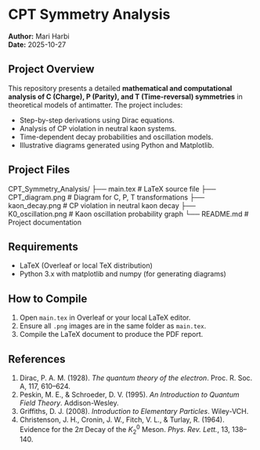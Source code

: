 
# CPT Symmetry Analysis

**Author:** Mari Harbi  
**Date:** 2025-10-27  

## Project Overview
This repository presents a detailed **mathematical and computational analysis of C (Charge), P (Parity), and T (Time-reversal) symmetries** in theoretical models of antimatter. The project includes:

- Step-by-step derivations using Dirac equations.
- Analysis of CP violation in neutral kaon systems.
- Time-dependent decay probabilities and oscillation models.
- Illustrative diagrams generated using Python and Matplotlib.

## Project Files

CPT_Symmetry_Analysis/
├── main.tex                # LaTeX source file
├── CPT_diagram.png         # Diagram for C, P, T transformations
├── kaon_decay.png          # CP violation in neutral kaon decay
├── K0_oscillation.png      # Kaon oscillation probability graph
└── README.md               # Project documentation

## Requirements
- LaTeX (Overleaf or local TeX distribution)
- Python 3.x with matplotlib and numpy (for generating diagrams)

## How to Compile
1. Open `main.tex` in Overleaf or your local LaTeX editor.
2. Ensure all `.png` images are in the same folder as `main.tex`.
3. Compile the LaTeX document to produce the PDF report.

## References
1. Dirac, P. A. M. (1928). *The quantum theory of the electron*. Proc. R. Soc. A, 117, 610–624.
2. Peskin, M. E., & Schroeder, D. V. (1995). *An Introduction to Quantum Field Theory*. Addison-Wesley.
3. Griffiths, D. J. (2008). *Introduction to Elementary Particles*. Wiley-VCH.
4. Christenson, J. H., Cronin, J. W., Fitch, V. L., & Turlay, R. (1964). Evidence for the $2\pi$ Decay of the $K_2^0$ Meson. *Phys. Rev. Lett.*, 13, 138–140.


